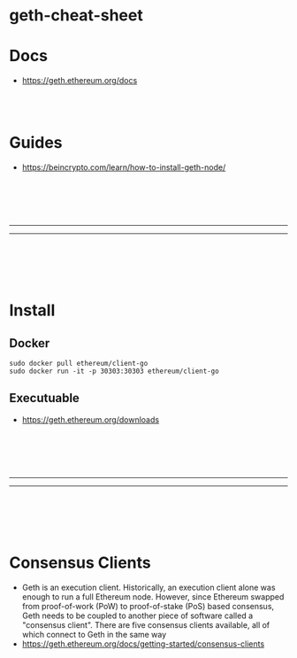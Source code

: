 # geth-cheat-sheet

# Docs
- https://geth.ethereum.org/docs


<br><br>

# Guides
- https://beincrypto.com/learn/how-to-install-geth-node/


<br><br>
<br><br>
_____________________________________
_____________________________________
<br><br>
<br><br>

# Install

## Docker
```
sudo docker pull ethereum/client-go
sudo docker run -it -p 30303:30303 ethereum/client-go
```

## Executuable
- https://geth.ethereum.org/downloads






<br><br>
<br><br>
_____________________________________
_____________________________________
<br><br>
<br><br>

# Consensus Clients
- Geth is an execution client. Historically, an execution client alone was enough to run a full Ethereum node. However, since Ethereum swapped from proof-of-work (PoW) to proof-of-stake (PoS) based consensus, Geth needs to be coupled to another piece of software called a "consensus client". There are five consensus clients available, all of which connect to Geth in the same way
- https://geth.ethereum.org/docs/getting-started/consensus-clients


